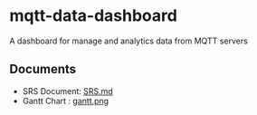 # mqtt-data-dashboard

A dashboard for manage and analytics data from MQTT servers

## Documents

* SRS Document: [SRS.md](/SRS.md)
* Gantt Chart : [gantt.png](/document/gantt.png)
